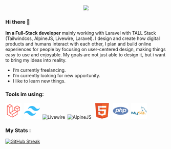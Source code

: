 <div id="header" align="center">
  <img src="https://media4.giphy.com/media/3kPDmoWdBpQPNhCnUG/giphy.gif?cid=ecf05e479haun7gse1er9z82q8rbwl7wxcknujgmomr1klf5&rid=giphy.gif&ct=s" width="200"/>
</div>


### Hi there 👋


**Im a Full-Stack developer** mainly working with Laravel with TALL Stack (Tailwindcss, AlpineJS, Livewire, Laravel).
I design and create how digital products and humans interact with each other, I plan and build online experiences for people by focusing on user-centered design, making things easy to use and enjoyable. My goals are not just able to design it, but i want to bring my ideas into reality.

- I’m currently freelancing.
- I’m currently looking for new opportunity.
- I like to learn new things.

### Tools im using:
<div>
  <img src="https://raw.githubusercontent.com/github/explore/56a826d05cf762b2b50ecbe7d492a839b04f3fbf/topics/laravel/laravel.png" title="Laravel" alt="Laravel" width="50" height="50"/>&nbsp;
  <img src="https://github.com/devicons/devicon/blob/master/icons/tailwindcss/tailwindcss-plain.svg" title="Tailwindcss" alt="Tailwindcss" width="50" height="50"/>&nbsp;
    <img src="https://forum.laravel-livewire.com/uploads/default/original/1X/9f541726632efa6a30e52c0891e1d3f8b90414a2.svg" title="Livewire" alt="Livewire" width="100" height="50"/>&nbsp;
<img src="https://alpinejs.dev/alpine_long.svg" title="AlpineJS" alt="AlpineJS" width="50" height="50"/>&nbsp; 
<img src="https://github.com/devicons/devicon/blob/master/icons/html5/html5-original.svg" title="HTML5" alt="HTML5" width="50" height="50"/>&nbsp;
<img src="https://github.com/devicons/devicon/blob/master/icons/php/php-plain.svg" title="PHP" alt="PHP" width="50" height="50"/>&nbsp;
<img src="https://github.com/devicons/devicon/blob/master/icons/mysql/mysql-original-wordmark.svg" title="MYSQL" alt="MYSQL" width="50" height="50"/>&nbsp;
</div>

### My Stats :
[![GitHub Streak](https://streak-stats.demolab.com/?user=alexanderivn&theme=dark)](https://git.io/streak-stats)


